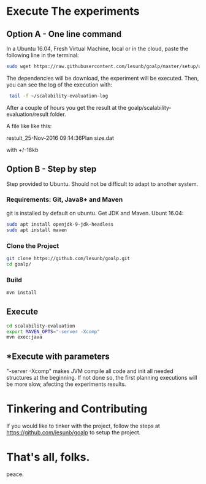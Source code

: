 
# Execute The experiments

## Option A - One line command

In a Ubuntu 16.04, Fresh Virtual Machine, local or in the cloud, paste the following line in the terminal:

``` bash
sudo wget https://raw.githubusercontent.com/lesunb/goalp/master/setup/ubuntu1604lts.sh -v -O /tmp/install-goalp-scal.sh; sudo chmod +x /tmp/install-goalp-scal.sh; /tmp/install-goalp-scal.sh

```
The dependencies will be download, the experiment will be executed.
Then, you can see the log of the execution with:

``` bash
 tail -f ~/scalability-evaluation-log

```
After a couple of hours you get the result at the goalp/scalability-evaluation/result folder.

A file like like this:

 restult_25-Nov-2016 09:14:36Plan size.dat 

with +/-18kb

## Option B - Step by step

Step provided to Ubuntu. Should not be difficult to adapt to another system.

### Requirements: Git, Java8+ and Maven

git is installed by default on ubuntu. Get JDK and Maven.
Ubunt 16.04:
``` bash
sudo apt install openjdk-9-jdk-headless
sudo apt install maven
```

### Clone the Project 
``` bash
git clone https://github.com/lesunb/goalp.git
cd goalp/
```

### Build
``` bash
mvn install
```

## Execute
``` bash
cd scalability-evaluation
export MAVEN_OPTS="-server -Xcomp"
mvn exec:java
```
 
## *Execute with parameters
"-server -Xcomp" makes JVM compile all code and init all needed structures at the beginning. If not done so, the first planning executions will be more slow, afecting the experiments results.   

# Tinkering and Contributing

If you would like to tinker with the project, follow the steps at https://github.com/lesunb/goalp to setup the project.

# That's all, folks.
peace.

